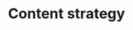 ---
layout: post
title:  "Content strategy"
day:    "Tue, May 10"
time:   "10 AM - 1 PM"
meta:   "Previously we talked about content first methodology. In this lecture we learn how to plan the content strategy because the role of the designer in this field is getting constantly more important"
---